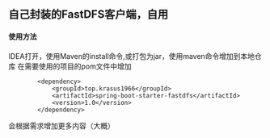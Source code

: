 ## 自己封装的FastDFS客户端，自用
#### 使用方法
IDEA打开，使用Maven的install命令,或打包为jar，使用maven命令增加到本地仓库
在需要使用的项目的pom文件中增加
```
        <dependency>
            <groupId>top.krasus1966</groupId>
            <artifactId>spring-boot-starter-fastdfs</artifactId>
            <version>1.0</version>
        </dependency>
```
会根据需求增加更多内容（大概）
